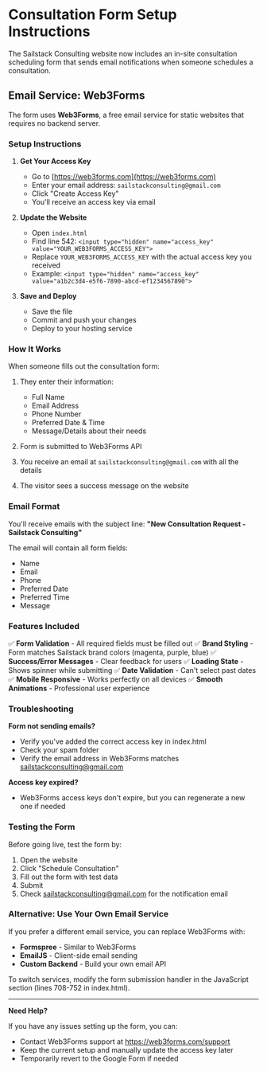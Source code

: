 # Consultation Form Setup Instructions

The Sailstack Consulting website now includes an in-site consultation scheduling form that sends email notifications when someone schedules a consultation.

## Email Service: Web3Forms

The form uses **Web3Forms**, a free email service for static websites that requires no backend server.

### Setup Instructions

1. **Get Your Access Key**
   - Go to [https://web3forms.com](https://web3forms.com)
   - Enter your email address: `sailstackconsulting@gmail.com`
   - Click "Create Access Key"
   - You'll receive an access key via email

2. **Update the Website**
   - Open `index.html`
   - Find line 542: `<input type="hidden" name="access_key" value="YOUR_WEB3FORMS_ACCESS_KEY">`
   - Replace `YOUR_WEB3FORMS_ACCESS_KEY` with the actual access key you received
   - Example: `<input type="hidden" name="access_key" value="a1b2c3d4-e5f6-7890-abcd-ef1234567890">`

3. **Save and Deploy**
   - Save the file
   - Commit and push your changes
   - Deploy to your hosting service

### How It Works

When someone fills out the consultation form:

1. They enter their information:
   - Full Name
   - Email Address
   - Phone Number
   - Preferred Date & Time
   - Message/Details about their needs

2. Form is submitted to Web3Forms API

3. You receive an email at `sailstackconsulting@gmail.com` with all the details

4. The visitor sees a success message on the website

### Email Format

You'll receive emails with the subject line:
**"New Consultation Request - Sailstack Consulting"**

The email will contain all form fields:
- Name
- Email
- Phone
- Preferred Date
- Preferred Time
- Message

### Features Included

✅ **Form Validation** - All required fields must be filled out
✅ **Brand Styling** - Form matches Sailstack brand colors (magenta, purple, blue)
✅ **Success/Error Messages** - Clear feedback for users
✅ **Loading State** - Shows spinner while submitting
✅ **Date Validation** - Can't select past dates
✅ **Mobile Responsive** - Works perfectly on all devices
✅ **Smooth Animations** - Professional user experience

### Troubleshooting

**Form not sending emails?**
- Verify you've added the correct access key in index.html
- Check your spam folder
- Verify the email address in Web3Forms matches sailstackconsulting@gmail.com

**Access key expired?**
- Web3Forms access keys don't expire, but you can regenerate a new one if needed

### Testing the Form

Before going live, test the form by:
1. Open the website
2. Click "Schedule Consultation"
3. Fill out the form with test data
4. Submit
5. Check sailstackconsulting@gmail.com for the notification email

### Alternative: Use Your Own Email Service

If you prefer a different email service, you can replace Web3Forms with:
- **Formspree** - Similar to Web3Forms
- **EmailJS** - Client-side email sending
- **Custom Backend** - Build your own email API

To switch services, modify the form submission handler in the JavaScript section (lines 708-752 in index.html).

---

**Need Help?**

If you have any issues setting up the form, you can:
- Contact Web3Forms support at https://web3forms.com/support
- Keep the current setup and manually update the access key later
- Temporarily revert to the Google Form if needed
